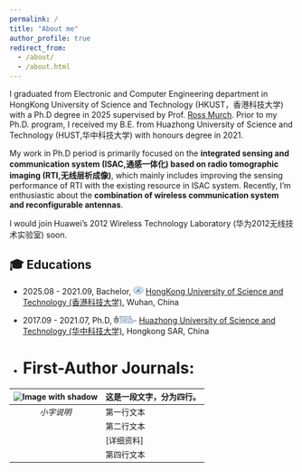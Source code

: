```yaml
---
permalink: /
title: "About me"
author_profile: true
redirect_from: 
  - /about/
  - /about.html
---
```


I graduated from Electronic and Computer Engineering department in HongKong University of Science and Technology (HKUST，香港科技大学) with a Ph.D degree in 2025 supervised by Prof. [Ross Murch](https://eermurch.home.ece.ust.hk/). Prior to my Ph.D. program, I received my B.E. from Huazhong University of Science and Technology (HUST,华中科技大学) with honours degree in 2021.

My work in Ph.D period is primarily focused on the **integrated sensing and communication system (ISAC,通感一体化) based on radio tomographic imaging (RTI,无线层析成像)**, which mainly includes improving the sensing performance of RTI with the existing resource in ISAC system. Recently, I’m enthusiastic about the **combination of wireless communication system and reconfigurable antennas**.

I would join Huawei’s 2012 Wireless Technology Laboratory (华为2012无线技术实验室) soon.

🎓︎ Educations
------
- 2025.08 - 2021.09, Bachelor, <img src="/images/HUST_logo.png" width="18"> [HongKong University of Science and Technology (香港科技大学)](https://ece.hkust.edu.hk/), Wuhan, China
- 2017.09 - 2021.07, Ph.D, <img src="/images/HKUST_logo.png" width="40"> [Huazhong University of Science and Technology (华中科技大学)](https://ei.hust.edu.cn/), Hongkong SAR, China

- # First-Author Journals:

| ![Image with shadow](image-url.png) | 这是一段文字，分为四行。  
|:-----------------------------------:| -------------------------  
| *小字说明*                          | 第一行文本  
|                                     | 第二行文本  
|                                     | [详细资料] 
|                                     | 第四行文本

